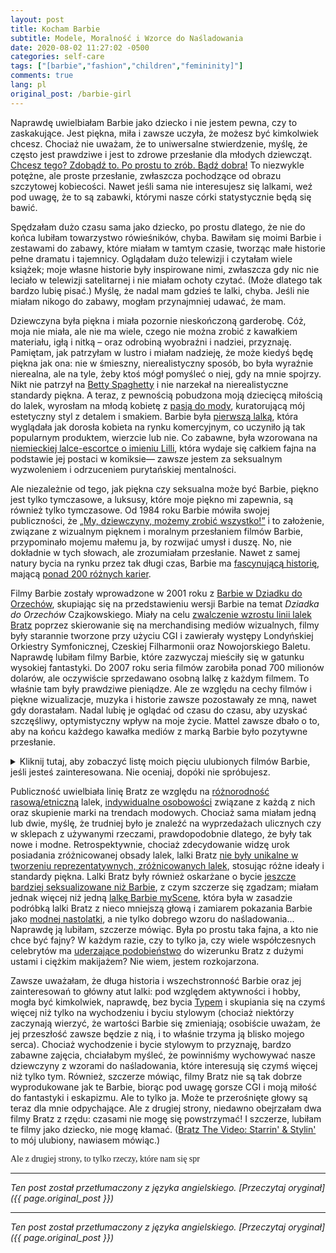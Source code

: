 ```yaml
---
layout: post
title: Kocham Barbie
subtitle: Modele, Moralność i Wzorce do Naśladowania
date: 2020-08-02 11:27:02 -0500
categories: self-care
tags: ["[barbie","fashion","children","femininity]"]
comments: true
lang: pl
original_post: /barbie-girl
---
```




Naprawdę uwielbiałam Barbie jako dziecko i nie jestem pewna, czy to zaskakujące. Jest piękna, miła i zawsze uczyła, że możesz być kimkolwiek chcesz. Chociaż nie uważam, że to uniwersalne stwierdzenie, myślę, że często jest prawdziwe i jest to zdrowe przesłanie dla młodych dziewcząt. <a href="https://www.psychologytoday.com/us/blog/the-squeaky-wheel/201101/how-attain-real-personal-empowerment" target="_blank">Chcesz tego? Zdobądź to. Po prostu to zrób. Bądź dobra!</a> To niezwykle potężne, ale proste przesłanie, zwłaszcza pochodzące od obrazu szczytowej kobiecości. Nawet jeśli sama nie interesujesz się lalkami, weź pod uwagę, że to są zabawki, którymi nasze córki statystycznie będą się bawić.<!-- more -->

Spędzałam dużo czasu sama jako dziecko, po prostu dlatego, że nie do końca lubiłam towarzystwo rówieśników, chyba. Bawiłam się moimi Barbie i zestawami do zabawy, które miałam w tamtym czasie, tworząc małe historie pełne dramatu i tajemnicy. Oglądałam dużo telewizji i czytałam wiele książek; moje własne historie były inspirowane nimi, zwłaszcza gdy nic nie leciało w telewizji satelitarnej i nie miałam ochoty czytać. (Może dlatego tak bardzo lubię pisać.) Myślę, że nadal mam gdzieś te lalki, chyba. Jeśli nie miałam nikogo do zabawy, mogłam przynajmniej udawać, że mam.

Dziewczyna była piękna i miała pozornie nieskończoną garderobę. Cóż, moja nie miała, ale nie ma wiele, czego nie można zrobić z kawałkiem materiału, igłą i nitką – oraz odrobiną wyobraźni i nadziei, przyznaję. Pamiętam, jak patrzyłam w lustro i miałam nadzieję, że może kiedyś będę piękna jak ona: nie w śmieszny, nierealistyczny sposób, bo była wyraźnie nierealna, ale na tyle, żeby ktoś mógł pomyśleć o niej, gdy na mnie spojrzy. Nikt nie patrzył na <a href="https://www.youtube.com/watch?v=qnKy0Udrujs" target="_blank">Betty Spaghetty</a> i nie narzekał na nierealistyczne standardy piękna. A teraz, z pewnością pobudzona moją dziecięcą miłością do lalek, wyrosłam na młodą kobietę z <a href="https://www.youtube.com/watch?v=cqr4pNyXgkk" target="_blank">pasją do mody</a>, kuratorującą mój estetyczny styl z detalem i smakiem. Barbie była <a href="http://www.plosin.com/beatbegins/projects/wolf.html" target="_blank">pierwszą lalką</a>, która wyglądała jak dorosła kobieta na rynku komercyjnym, co uczyniło ją tak popularnym produktem, wierzcie lub nie. Co zabawne, była wzorowana na <a href="https://www.messynessychic.com/2016/01/29/meet-lilli-the-high-end-german-call-girl-who-became-americas-iconic-barbie-doll/" target="_blank">niemieckiej lalce-escortce o imieniu Lilli</a>, która wydaje się całkiem fajna na podstawie jej postaci w komiksie— zawsze jestem za seksualnym wyzwoleniem i odrzuceniem purytańskiej mentalności.

Ale niezależnie od tego, jak piękna czy seksualna może być Barbie, piękno jest tylko tymczasowe, a luksusy, które moje piękno mi zapewnia, są również tylko tymczasowe. Od 1984 roku Barbie mówiła swojej publiczności, że <a href="https://www.youtube.com/watch?v=CXVFrHwXHwA" target="_blank">„My, dziewczyny, możemy zrobić wszystko!”</a> i to założenie, związane z wizualnym pięknem i moralnym przesłaniem filmów Barbie, przypominało mojemu małemu ja, by rozwijać umysł i duszę. No, nie dokładnie w tych słowach, ale zrozumiałam przesłanie. Nawet z samej natury bycia na rynku przez tak długi czas, Barbie ma <a href="https://theculturetrip.com/north-america/usa/articles/the-history-of-the-barbie-doll/" target="_blank">fascynującą historię</a>, mającą <a href="https://en.wikipedia.org/wiki/Barbie%27s_careers" target="_blank">ponad 200 różnych karier</a>.

Filmy Barbie zostały wprowadzone w 2001 roku z <a href="https://en.wikipedia.org/wiki/Barbie_in_the_Nutcracker" target="_blank">Barbie w Dziadku do Orzechów</a>, skupiając się na przedstawieniu wersji Barbie na temat <em>Dziadka do Orzechów</em> Czajkowskiego. Miały na celu <a href="https://www.newyorker.com/magazine/2018/01/22/when-barbie-went-to-war-with-bratz" target="_blank">zwalczenie wzrostu linii lalek Bratz</a> poprzez skierowanie się na merchandising mediów wizualnych, filmy były starannie tworzone przy użyciu CGI i zawierały występy Londyńskiej Orkiestry Symfonicznej, Czeskiej Filharmonii oraz Nowojorskiego Baletu. Naprawdę lubiłam filmy Barbie, które zazwyczaj mieściły się w gatunku wysokiej fantastyki. Do 2007 roku seria filmów zarobiła ponad 700 milionów dolarów, ale oczywiście sprzedawano osobną lalkę z każdym filmem. To właśnie tam były prawdziwe pieniądze. Ale ze względu na cechy filmów i piękne wizualizacje, muzyka i historie zawsze pozostawały ze mną, nawet gdy dorastałam. Nadal lubię je oglądać od czasu do czasu, aby uzyskać szczęśliwy, optymistyczny wpływ na moje życie. Mattel zawsze dbało o to, aby na końcu każdego kawałka mediów z marką Barbie było pozytywne przesłanie.

<p><details>
	<summary>Kliknij tutaj, aby zobaczyć listę moich pięciu ulubionych filmów Barbie, jeśli jesteś zainteresowana. Nie oceniaj, dopóki nie spróbujesz.</summary>
<ul><li><a style="font-family: gentle; display: initial;" target="_blank" href="https://www.youtube.com/watch?v=gxHyt-EPx_o">Barbie w Jeziorze Łabędzim </a>Wartość artystyczna jest tutaj kluczowa: prezentacja <a href="https://www.youtube.com/watch?v=d1kJrLEr1gA" target="_blank">kompozycji Czajkowskiego</a> z Jeziora Łabędziego z CGI przedstawieniami tańców Nowojorskiego Baletu przez pryzmat estetyki Barbie to czyste złoto dla oczu. Od tańców po stroje i wybór palety, film tworzy <a href="https://www.youtube.com/watch?v=xusU0k6S00Q" target="_blank">piękny, ponadczasowy obraz</a>, który był trwały dla mojego dziecięcego ja. Jest edukacyjny w swojej formie i rozrywkowy w swojej historii. To zdecydowanie mój ulubiony, zwłaszcza że to jeden z pierwszych, które oglądałam. Wartość sentymentalna, wiesz?</li>
<li><a style="font-family: gentle; display: initial;" target="_blank" href="https://www.youtube.com/watch?v=fmksws0y1ik">Barbie i Trzej Muszkieterowie </a>Barbie i jej przyjaciółki są totalnymi <a href="https://www.youtube.com/watch?v=AhNm5SLXVN4" target="_blank">twardzielkami</a> w tym filmie. Tutaj Barbie i jej przyjaciółki stają się pierwszymi kobiecymi muszkieterami. Chociaż było to niemożliwe w tamtych czasach, XVII-wieczna perspektywa wydaje się wiarygodna i naturalna, niezależnie od tego. Film skupia się na sile przyjaźni i współpracy: dwie (a może trzy lub cztery w tym konkretnym przypadku?) głowy to nie jedna, a w liczbie siła. Często głoszę moim przyjaciółkom, że królowe poprawiają sobie nawzajem korony, ponieważ <a href="https://hackspirit.com/toxic-femininity/" target="_blank">toksyczna kobiecość</a> może być tak kusząca.</li>
<li><a style="font-family: gentle; display: initial;" href="https://www.youtube.com/watch?v=B1q6E8dvqD0" target="_blank">Barbie jako Wyspa Księżniczka </a>Bycie samą na wyspie z gromadą gadających zwierząt brzmi nieco niepokojąco, ale zdecydowanie widzę urok. Ten film przedstawia Barbie jako Ro, dziewczynę, która zostaje znaleziona na wyspie lata po tym, jak została wyrzucona na brzeg, a następnie wraca do cywilizacji, ucząc się po drodze tolerować ludzi. Postacie drugoplanowe są unikalne i pełne osobowości, od zwierzęcych przyjaciół Barbie po wspierającego ją ukochanego. Kolory w filmie są jasne, tropikalne i nasycone, co sprawia, że myślę o lecie w najlepszy sposób. Myślę, że ten film jest szczególnie ulubionym ze względu na przygodową ścieżkę dźwiękową i <a href="https://youtu.be/zMUG814aUSM?t=17" target="_blank">piosenki Barbie</a> same w sobie. Barbie jest trochę nieśmiała w tym filmie, ale z czasem staje się pewna siebie w swojej przeznaczonej roli; jako dziewczyna, która potrzebowała trochę czasu, aby poczuć się komfortowo w swojej skórze, naprawdę to lubię.</li>
<li><a style="font-family: gentle; display: initial;" target="_blank" href="https://youtu.be/-2yumjGzFlA">Barbie i Dwanaście Tańczących Księżniczek </a>Ścieżka dźwiękowa jest tutaj piękna, eteryczna i delikatna. Zawsze będę uważać, że <a href="https://youtu.be/SaibrO3vcI0" target="_blank">rozwój filmów tanecznych Barbie</a> jest całkiem fajny. Barbie w tym filmie gra Genevive, która jest inteligentna, pewna siebie i niezależna, jak jej 11 innych sióstr. Wyobraź sobie, że możesz uciec z domu i mieć niemal nieskończoną liczbę życzeń oraz 11 innych sióstr do ciągłego spędzania czasu. To jest eskapizm, LOL.</li>
<li><a style="font-family: gentle; display: initial;" target="_blank" href="https://www.youtube.com/watch?v=B4GXiM9tDsY">Barbie: Baśń o Modzie </a>Szczerze mówiąc, właśnie obejrzałam ten film ponownie i na końcu się wzruszyłam. Może jestem nadwrażliwa, ale czy można mnie winić? Jestem krucha! W każdym razie, po raz pierwszy na tej liście, Barbie nie gra innej postaci. Zamiast tego, Barbie gra Barbie, po tym jak Ken zrywa z nią przez pocztę głosową. Leci do Paryża i pomaga swojej cioci zarobić pieniądze, aby utrzymać jej biznes modowy. Choć na powierzchni wydaje się to normalną (no, jak normalną może być Barbie) historią, wróżki i magia są wprowadzone jako środek do przetrwania biznesu. To, co naprawdę mnie przekonuje w tym filmie, to humor i urocze postacie. Na przykład, jest cały wątek poboczny o Kenie próbującym dotrzeć do Paryża w jeden dzień, z przeszkodami ciągle stającymi mu na drodze, aby mógł odzyskać Barbie. To całkiem zabawne. Również Barbie i Trzej Muszkieterowie jest wielokrotnie wspominany w filmie jako film, w którym Barbie wystąpiła, i po prostu uważam, że to fajne.</li></ul>
</details></p>

Publiczność uwielbiała linię Bratz ze względu na <a href="https://medium.com/@emilysoreybackus/barbies-bratz-and-racial-representation-5cfc94a9853" target="_blank">różnorodność rasową/etniczną</a> lalek, <a href="https://tvtropes.org/pmwiki/pmwiki.php/Characters/Bratz" target="_blank">indywidualne osobowości</a> związane z każdą z nich oraz skupienie marki na trendach modowych. Chociaż sama miałam jedną lub dwie, myślę, że trudniej było je znaleźć na wyprzedażach ulicznych czy w sklepach z używanymi rzeczami, prawdopodobnie dlatego, że były tak nowe i modne. Retrospektywnie, chociaż zdecydowanie widzę urok posiadania zróżnicowanej obsady lalek, lalki Bratz <a href="https://mashable.com/feature/barbie-diverse-inclusive/" target="_blank">nie były unikalne w tworzeniu reprezentatywnych, zróżnicowanych lalek</a>, stosując różne ideały i standardy piękna. Lalki Bratz były również oskarżane o bycie <a href="https://www.msn.com/en-us/news/other/are-bratz-dolls-too-sexy/ar-AAcwm6" target="_blank">jeszcze bardziej seksualizowane niż Barbie</a>, z czym szczerze się zgadzam; miałam jednak więcej niż jedną <a href="https://en.wikipedia.org/wiki/My_Scene" target="_blank">lalkę Barbie myScene</a>, która była w zasadzie podróbką lalki Bratz z nieco mniejszą głową i zamiarem pokazania Barbie jako <a href="https://www.youtube.com/watch?v=IKCiYD9tozY" target="_blank">modnej nastolatki</a>, a nie tylko dobrego wzoru do naśladowania... Naprawdę ją lubiłam, szczerze mówiąc. Była po prostu taka fajna, a kto nie chce być fajny? W każdym razie, czy to tylko ja, czy wiele współczesnych celebrytów ma <a href="https://www.dailymail.co.uk/femail/article-4523250/People-say-Bratz-Dolls-taught-make-up.html" target="_blank">uderzające podobieństwo</a> do wizerunku Bratz z dużymi ustami i ciężkim makijażem? Nie wiem, jestem rozkojarzona.

Zawsze uważałam, że długa historia i wszechstronność Barbie oraz jej zainteresowań to główny atut lalki: pod względem aktywności i hobby, mogła być kimkolwiek, naprawdę, bez bycia <a href="https://tvtropes.org/pmwiki/pmwiki.php/Characters/Bratz" target="_blank">Typem</a> i skupiania się na czymś więcej niż tylko na wychodzeniu i byciu stylowym (chociaż niektórzy zaczynają wierzyć, że wartości Barbie się zmieniają; osobiście uważam, że jej przeszłość zawsze będzie z nią, i to właśnie trzyma ją blisko mojego serca). Chociaż wychodzenie i bycie stylowym to przyznaję, bardzo zabawne zajęcia, chciałabym myśleć, że powinniśmy wychowywać nasze dziewczyny z wzorami do naśladowania, które interesują się czymś więcej niż tylko tym. Również, szczerze mówiąc, filmy Bratz nie są tak dobrze wyprodukowane jak te Barbie, biorąc pod uwagę gorsze CGI i moją miłość do fantastyki i eskapizmu. Ale to tylko ja. Może te przerośnięte głowy są teraz dla mnie odpychające. Ale z drugiej strony, niedawno obejrzałam dwa filmy Bratz z rzędu: czasami nie mogę się powstrzymać! I szczerze, lubiłam te filmy jako dziecko, nie mogę kłamać. (<a href="https://www.youtube.com/watch?v=AZd_HKfel0Q&t=60s" target="_blank">Bratz The Video: Starrin' & Stylin'</a> to mój ulubiony, nawiasem mówiąc.)

<p style="font-family: gentle;">Ale z drugiej strony, to tylko rzeczy, które nam się spr

---

*Ten post został przetłumaczony z języka angielskiego. [Przeczytaj oryginał]({{ page.original_post }})*

---

*Ten post został przetłumaczony z języka angielskiego. [Przeczytaj oryginał]({{ page.original_post }})*